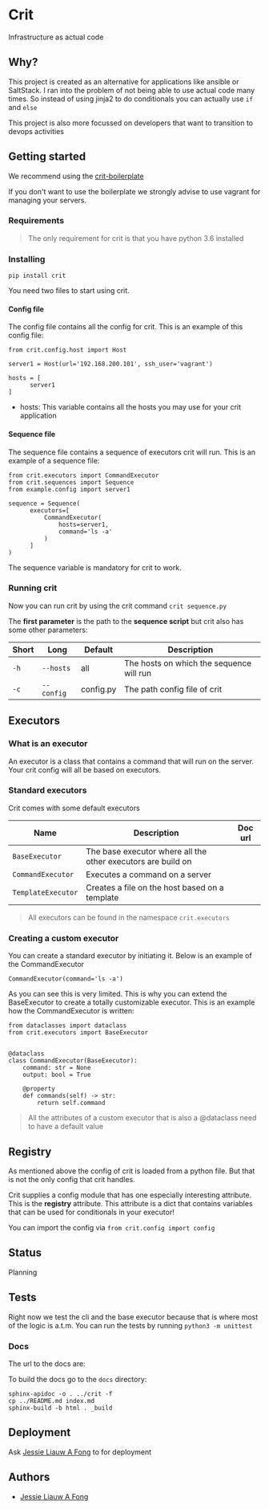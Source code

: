 # Crit

Infrastructure as actual code

## Why?

This project is created as an alternative for applications like ansible or SaltStack. I ran into the problem of not being able to use actual code many times. So instead of using jinja2 to do conditionals you can actually use `if` and `else`

This project is also more focussed on developers that want to transition to devops activities

## Getting started

We recommend using the [crit-boilerplate](https://github.com/jessielaf/crit-boilerplate)

If you don't want to use the boilerplate we strongly advise to use vagrant for managing your servers.

### Requirements

> The only requirement for crit is that you have python 3.6 installed

### Installing

`pip install crit`

You need two files to start using crit.

#### Config file

The config file contains all the config for crit. This is an example of this config file:

```python3
from crit.config.host import Host

server1 = Host(url='192.168.200.101', ssh_user='vagrant')

hosts = [
      server1
]
```

- hosts: This variable contains all the hosts you may use for your crit application

#### Sequence file

The sequence file contains a sequence of executors crit will run. This is an example of a sequence file:

```python3
from crit.executors import CommandExecutor
from crit.sequences import Sequence
from example.config import server1

sequence = Sequence(
      executors=[
          CommandExecutor(
              hosts=server1,
              command='ls -a'
          )
      ]
)
```

The sequence variable is mandatory for crit to work.

### Running crit

Now you can run crit by using the crit command `crit sequence.py`

The **first parameter** is the path to the **sequence script** but crit also has some other parameters:

| Short | Long       | Default   | Description                              |
|-------|------------|-----------|------------------------------------------|
| `-h`  | `--hosts`  | all       | The hosts on which the sequence will run |
| `-c`  | `--config` | config.py | The path config file of crit             |

## Executors

### What is an executor

An executor is a class that contains a command that will run on the server. Your crit config will all be based on executors.

### Standard executors

Crit comes with some default executors

| Name               | Description                                                  | Doc url |
|--------------------|--------------------------------------------------------------|---------|
| `BaseExecutor`     | The base executor where all the other executors are build on |         |
| `CommandExecutor`  | Executes a command on a server                               |         |
| `TemplateExecutor` | Creates a file on the host based on a template               |         |

> All executors can be found in the namespace `crit.executors`

### Creating a custom executor

You can create a standard executor by initiating it. Below is an example of the CommandExecutor

```python3
CommandExecutor(command='ls -a')
```

As you can see this is very limited. This is why you can extend the BaseExecutor to create a totally customizable executor. This is an example how the CommandExecutor is written:

```python3
from dataclasses import dataclass
from crit.executors import BaseExecutor


@dataclass
class CommandExecutor(BaseExecutor):
    command: str = None
    output: bool = True

    @property
    def commands(self) -> str:
        return self.command

```

> All the attributes of a custom executor that is also a @dataclass need to have a default value

## Registry

As mentioned above the config of crit is loaded from a python file. But that is not the only config that crit handles.

Crit supplies a config module that has one especially interesting attribute. This is the **registry** attribute. This attribute is a dict that contains variables that can be used for conditionals in your executor!

You can import the config via `from crit.config import config`

## Status

Planning

## Tests

Right now we test the cli and the base executor because that is where most of the logic is a.t.m. You can run the tests by running `python3 -m unittest`

### Docs

The url to the docs are:

To build the docs go to the `docs` directory:
```
sphinx-apidoc -o . ../crit -f
cp ../README.md index.md
sphinx-build -b html . _build
```

## Deployment

Ask [Jessie Liauw A Fong](https://github.com/jessielaf) to for deployment

## Authors

* [Jessie Liauw A Fong](https://github.com/jessielaf)
